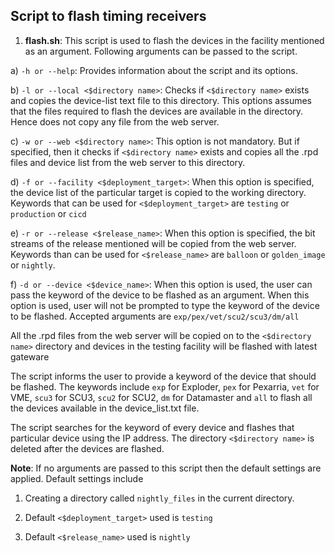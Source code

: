 ## Script to flash timing receivers

1) **flash.sh**: This script is used to flash the devices in the facility mentioned as an argument. Following arguments can be passed to the script.

a) `-h or --help`: Provides information about the script and its options.

b) `-l or --local <$directory name>`: Checks if `<$directory name>` exists and copies the device-list text file to this directory. This options assumes that the files required to flash the devices are available in the directory. Hence does not copy any file from the web server.

c) `-w or --web <$directory name>`: This option is not mandatory. But if specified, then it checks if `<$directory name>` exists and copies all the .rpd files and device list from the web server to this directory.

d) `-f or --facility <$deployment_target>`: When this option is specified, the device list of the particular target is copied to the working directory. Keywords that can be used for  `<$deployment_target>` are `testing` or `production` or `cicd`

e) `-r or --release <$release_name>`: When this option is specified, the bit streams of the release mentioned  will be copied from the web server. Keywords than can be used for `<$release_name>` are `balloon` or `golden_image` or `nightly`.

f) `-d or --device <$device_name>`: When this option is used, the user can pass the keyword of the device to be flashed as an argument. When this option is used, user will not be prompted to type the keyword of the device to be flashed. Accepted arguments are `exp/pex/vet/scu2/scu3/dm/all`

All the .rpd files from the web server will be copied on to the `<$directory name>` directory and devices in the testing facility will be flashed with latest gateware

The script informs the user to provide a keyword of the device that should be flashed. The keywords include `exp` for Exploder, `pex` for Pexarria, `vet` for VME, `scu3` for SCU3, `scu2` for SCU2, `dm` for Datamaster and `all` to flash all the devices available in the device_list.txt file.

The script searches for the keyword of every device and flashes that particular device using the IP address. The directory `<$directory name>` is deleted after the devices are flashed.

**Note**: If no arguments are passed to this script then the default settings are applied. Default settings include

1) Creating a directory called `nightly_files` in the current directory.

2) Default `<$deployment_target>` used is `testing`

3) Default `<$release_name>` used is `nightly`
